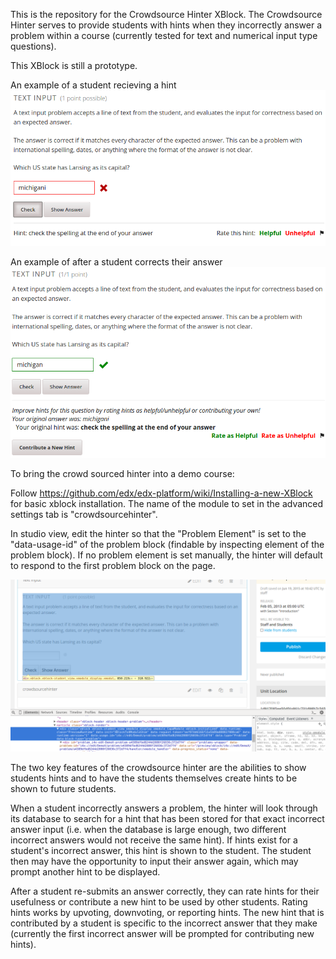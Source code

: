 This is the repository for the Crowdsource Hinter XBlock. The Crowdsource Hinter serves to provide students with hints when they incorrectly answer a problem within a course (currently tested for text and numerical input type questions).

This XBlock is still a prototype. 

An example of a student recieving a hint 
![CrowdSourceHinter Hint Screenshot](crowdsourcehinter_hint.png)


An example of after a student corrects their answer
![CrowdSourceHinter Screenshot](crowdsourcehinter_correct.png)

To bring the crowd sourced hinter into a demo course:

Follow https://github.com/edx/edx-platform/wiki/Installing-a-new-XBlock for basic xblock installation. The name of the module to set in the advanced settings tab is "crowdsourcehinter".

In studio view, edit the hinter so that the "Problem Element" is set to the "data-usage-id" of the problem block (findable by inspecting element of the problem block). If no problem element is set manually, the hinter will default to respond to the first problem block on the page.

![CrowdSourceHinter Installation Screenshot](crowdsourcehinter_setup.png)

The two key features of the crowdsource hinter are the abilities to show students hints and to have the students themselves create hints to be shown to future students. 

When a student incorrectly answers a problem, the hinter will look through its database to search for a hint that has been stored for that exact incorrect answer input (i.e. when the database is large enough, two different incorrect answers would not receive the same hint). If hints exist for a student's incorrect answer, this hint is shown to the student. The student then may have the opportunity to input their answer again, which may prompt another hint to be displayed.

After a student re-submits an answer correctly, they can rate hints for their usefulness or contribute a new hint to be used by other students. Rating hints works by upvoting, downvoting, or reporting hints. The new hint that is contributed by a student is specific to the incorrect answer that they make (currently the first incorrect answer will be prompted for contributing new hints).
